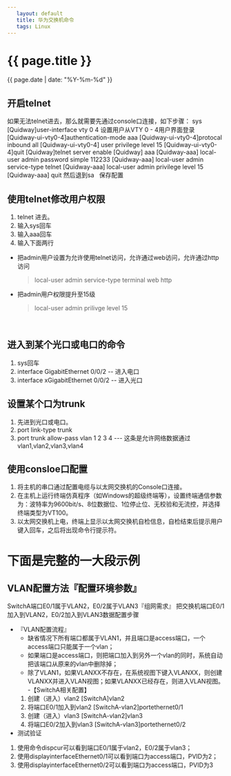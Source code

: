 ```yaml
---
   layout: default
   title: 华为交换机命令
   tags: Linux
---
```


# {{ page.title }}
{{ page.date | date: "%Y-%m-%d"  }}
 
## 开启telnet
如果无法telnet进去，那么就需要先通过console口连接，如下步骤：
<Quidway>sys
[Quidway]user-interface vty 0 4                     设置用户从VTY 0 - 4用户界面登录  
[Quidway-ui-vty0-4]authentication-mode aaa
[Quidway-ui-vty0-4]protocal inbound all
[Quidway-ui-vty0-4] user privilege level 15
[Quidway-ui-vty0-4]quit
[Quidway]telnet server enable
[Quidway] aaa
[Quidway-aaa] local-user admin password simple 112233
[Quidway-aaa] local-user admin service-type telnet
[Quidway-aaa] local-user admin privilege level 15
[Quidway-aaa] quit
然后退到<Quidway>sa   保存配置
 
## 使用telnet修改用户权限
1. telnet 进去。
2. 输入sys回车
3. 输入aaa回车
4. 输入下面两行
  - 把admin用户设置为允许使用telnet访问，允许通过web访问，允许通过http访问
    >local-user admin service-type terminal web http 
  - 把admin用户权限提升至15级
    >local-user admin prilivge level 15

 

## 进入到某个光口或电口的命令
1. sys回车
2. interface GigabitEthernet 0/0/2 -- 进入电口
3. interface xGigabitEthernet 0/0/2 -- 进入光口

## 设置某个口为trunk
1. 先进到光口或电口。
2. port link-type trunk
3. port trunk allow-pass vlan 1 2 3 4 --- 这条是允许网络数据通过vlan1,vlan2,vlan3,vlan4
 
## 使用consloe口配置
1. 将主机的串口通过配置电缆与以太网交换机的Console口连接。
2. 在主机上运行终端仿真程序（如Windows的超级终端等），设置终端通信参数为：波特率为9600bit/s、8位数据位、1位停止位、无校验和无流控，并选择终端类型为VT100。
3. 以太网交换机上电，终端上显示以太网交换机自检信息，自检结束后提示用户键入回车，之后将出现命令行提示符。
 
# 下面是完整的一大段示例
## VLAN配置方法『配置环境参数』
  SwitchA端口E0/1属于VLAN2，E0/2属于VLAN3『组网需求』
  把交换机端口E0/1加入到VLAN2，E0/2加入到VLAN3数据配置步骤
- 『VLAN配置流程』
  - 缺省情况下所有端口都属于VLAN1，并且端口是access端口，一个access端口只能属于一个vlan；
  - 如果端口是access端口，则把端口加入到另外一个vlan的同时，系统自动把该端口从原来的vlan中删除掉；
  - 除了VLAN1，如果VLANXX不存在，在系统视图下键入VLANXX，则创建VLANXX并进入VLAN视图；如果VLANXX已经存在，则进入VLAN视图。
-【SwitchA相关配置】
  1. 创建（进入）vlan2
     [SwitchA]vlan2    
  2. 将端口E0/1加入到vlan2
      [SwitchA-vlan2]portethernet0/1
  3. 创建（进入）vlan3
      [SwitchA-vlan2]vlan3
  4. 将端口E0/2加入到vlan3
     [SwitchA-vlan3]portethernet0/2
- 测试验证
1. 使用命令dispcur可以看到端口E0/1属于vlan2，E0/2属于vlan3；
2. 使用displayinterfaceEthernet0/1可以看到端口为access端口，PVID为2；
3. 使用displayinterfaceEthernet0/2可以看到端口为access端口，PVID为3
